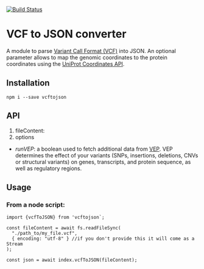 [![Build Status](https://travis-ci.org/ebi-uniprot/vcf-to-json.svg?branch=master)](https://travis-ci.org/ebi-uniprot/vcf-to-json)

# VCF to JSON converter

A module to parse [Variant Call Format (VCF)](https://en.wikipedia.org/wiki/Variant_Call_Format) into JSON. An optional parameter allows to map the genomic coordinates to the protein coordinates using the [UniProt Coordinates API](https://www.ebi.ac.uk/proteins/api/doc/).

## Installation

`npm i --save vcftojson`

## API

1. fileContent:
2. options

- _runVEP_: a boolean used to fetch additional data from [VEP](https://www.ensembl.org/info/docs/tools/vep/vep_formats.html). VEP determines the effect of your variants (SNPs, insertions, deletions, CNVs or structural variants) on genes, transcripts, and protein sequence, as well as regulatory regions.

## Usage

### From a node script:

```
import {vcfToJSON} from 'vcftojson`;

const fileContent = await fs.readFileSync(
  "./path_to/my_file.vcf",
  { encoding: "utf-8" } //if you don't provide this it will come as a Stream
);

const json = await index.vcfToJSON(fileContent);
```

